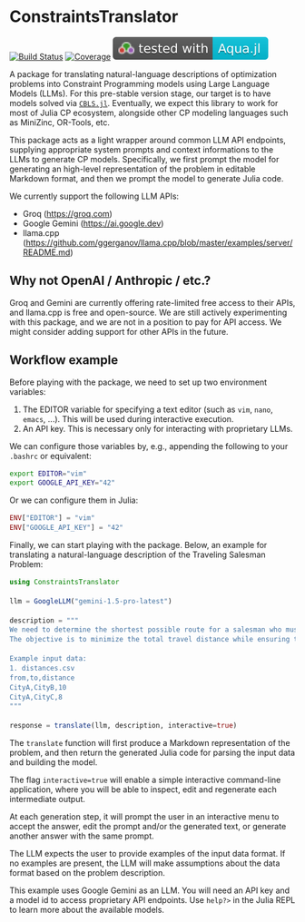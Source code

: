 # ConstraintsTranslator

[![Build Status](https://github.com/Azzaare/ConstraintsTranslator.jl/actions/workflows/CI.yml/badge.svg?branch=main)](https://github.com/Azzaare/ConstraintsTranslator.jl/actions/workflows/CI.yml?query=branch%3Amain)
[![Coverage](https://codecov.io/gh/Azzaare/ConstraintsTranslator.jl/branch/main/graph/badge.svg)](https://codecov.io/gh/Azzaare/ConstraintsTranslator.jl)
[![Aqua](https://raw.githubusercontent.com/JuliaTesting/Aqua.jl/master/badge.svg)](https://github.com/JuliaTesting/Aqua.jl)

A package for translating natural-language descriptions of optimization problems into Constraint Programming models using Large Language Models (LLMs). For this pre-stable version stage, our target is to have models solved via [`CBLS.jl`](https://github.com/JuliaConstraints/CBLS.jl). Eventually, we expect this library to work for most of Julia CP ecosystem, alongside other CP modeling languages such as MiniZinc, OR-Tools, etc.

This package acts as a light wrapper around common LLM API endpoints, supplying appropriate system prompts and context informations to the LLMs to generate CP models. Specifically, we first prompt the model for generating an high-level representation of the problem in editable Markdown format, and then we prompt the model to generate Julia code.

We currently support the following LLM APIs:
- Groq (https://groq.com)
- Google Gemini (https://ai.google.dev)
- llama.cpp (https://github.com/ggerganov/llama.cpp/blob/master/examples/server/README.md)

## Why not OpenAI / Anthropic / etc.?
Groq and Gemini are currently offering rate-limited free access to their APIs, and llama.cpp is free and open-source. We are still actively experimenting with this package, and we are not in a position to pay for API access. We might consider adding support for other APIs in the future.

## Workflow example
Before playing with the package, we need to set up two environment variables:
1. The EDITOR variable for specifying a text editor (such as `vim`, `nano`, `emacs`, ...). This will be used during interactive execution.
2. An API key. This is necessary only for interacting with proprietary LLMs.

We can configure those variables by, e.g., appending the following to your `.bashrc` or equivalent:
```bash
export EDITOR="vim"
export GOOGLE_API_KEY="42"
```

Or we can configure them in Julia:
```julia
ENV["EDITOR"] = "vim"
ENV["GOOGLE_API_KEY"] = "42"
```

Finally, we can start playing with the package. Below, an example for translating a natural-language description of the Traveling Salesman Problem:
```julia
using ConstraintsTranslator

llm = GoogleLLM("gemini-1.5-pro-latest")

description = """
We need to determine the shortest possible route for a salesman who must visit a set of cities exactly once and return to the starting city.
The objective is to minimize the total travel distance while ensuring that each city is visited exactly once.

Example input data:
1. distances.csv
from,to,distance
CityA,CityB,10
CityA,CityC,8
"""

response = translate(llm, description, interactive=true)
```

The `translate` function will first produce a Markdown representation of the problem, and then return the generated Julia code for parsing the input data and building the model.

The flag `interactive=true` will enable a simple interactive command-line application, where you will be able to inspect, edit and regenerate each intermediate output.

At each generation step, it will prompt the user in an interactive menu to accept the answer, edit the prompt and/or the generated text, or generate another answer with the same prompt.

The LLM expects the user to provide examples of the input data format. If no examples are present, the LLM will make assumptions about the data format based on the problem description.

This example uses Google Gemini as an LLM. You will need an API key and a model id to access proprietary API endpoints. Use `help?>` in the Julia REPL to learn more about the available models.

